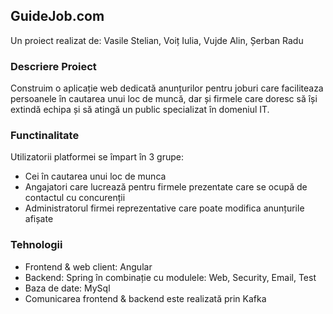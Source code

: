 ## GuideJob.com ###

 Un proiect realizat de: Vasile Stelian, Voiț Iulia, Vujde Alin, Șerban Radu

### Descriere Proiect

 Construim o aplicație web dedicată anunțurilor pentru joburi care faciliteaza persoanele în cautarea unui loc de muncă, dar și firmele care doresc să își extindă echipa și să atingă un public specializat în domeniul IT.

### Functinalitate

Utilizatorii platformei se împart în 3 grupe: 
  * Cei în cautarea unui loc de munca
  * Angajatori care lucrează pentru firmele prezentate care se ocupă de contactul cu concurenții
  * Administratorul firmei reprezentative care poate modifica anunțurile afișate

### Tehnologii

 * Frontend & web client: Angular
 * Backend: Spring în combinație cu modulele: Web, Security, Email, Test
 * Baza de date: MySql
 * Comunicarea frontend & backend este realizată prin Kafka



